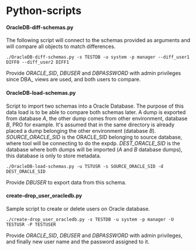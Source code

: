 # Python-scripts

#### OracleDB-diff-schemas.py
The following script will connect to the schemas provided as arguments and will compare all objects to match differences.
```
./OracleDB-diff-schemas.py -s TESTDB -u system -p manager --diff_user1 DIFF0 --diff_user2 DIFF1
```
Provide *ORACLE_SID*, *DBUSER* and *DBPASSWORD* with admin privileges since DBA_ views are used, and both users to compare.

#### OracleDB-load-schemas.py
Script to import two schemas into a Oracle Database.
The purpose of this data load is to be able to compare both schemas later.
A dump is exported from database *A*, the other dump comes from other environment, database *B*, PRO for example.
It's assumed that in the same directory is already placed a dump belonging the other environment (database *B*).
*SOURCE_ORACLE_SID* is the ORACLE_SID belonging to source database, where tool will be connecting to do the expdp.
*DEST_ORACLE_SID* is the database where both dumps will be imported (*A* and *B* database dumps), this database is only to store metadata.
```
./OracleDB-load-schemas.py -u TSTUSR -s SOURCE_ORACLE_SID -d DEST_ORACLE_SID
```
Provide *DBUSER* to export data from this schema.

#### create-drop_user_oracledb.py
Sample script to create or delete users on Oracle database.
```
./create-drop_user_oracledb.py -s TESTDB -u system -p manager -U TESTUSR -P TESTUSER
```
Provide *ORACLE_SID*, *DBUSER* and *DBPASSWORD* with admin privileges, and finally new user name and the password assigned to it.
